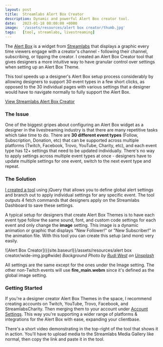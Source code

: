 ```yaml
---
layout: post
title:  Streamlabs Alert Box Creator
description: Dynamic and powerful Alert Box creator tool.
date:   2023-01-18 00:00:00 +0000
image:  '/assets/resources/alert box creator/thumb.jpg'
tags:   [tool, streamlabs, livestreaming]
---
```

The [Alert Box](https://streamlabs.com/desktop-widgets/alert-box) is a widget from [Streamlabs](https://streamlabs.com/) that displays a graphic every time viewers engage with a creator's channel - following their channel, subscribing, or tipping the creator. I created an Alert Box Creator tool that gives designers a more intuitive way to have granular control over settings when setting up an Alert Box Theme. 

This tool speeds up a designer's Alert Box setup process considerably by allowing designers to support 30 event types in a few short clicks, as opposed to the 30 individual pages with various settings that a designer would have to navigate normally to fully support the Alert Box. 

[View Streamlabs Alert Box Creator]({{site.baseurl}}/tools/alert-box-creator/)


### The Issue
One of the biggest gripes about configuring an Alert Box widget as a designer in the livestreaming industry is that there are many repetitive tasks which take time to do. There are **30 different event types** (Follow, Subscription, Donation, etc) that can be supported across multiple platforms (Twitch, Facebook, Trovo, YouTube, Charity, etc), and each event type has 12+ settings that need to be updated individually. There's no way to apply settings across multiple event types at once - designers have to update multiple settings for one event, switch to the next event type and repeat.

### The Solution
[I created a tool]({{site.baseurl}}/tools/alert-box-creator/) using jQuery that allows you to define global alert settings and branch out to apply individual settings for any specific event. The tool outputs 4 fetch commands that designers apply on the Streamlabs Dashboard to save these settings. 

A typical setup for designers that create Alert Box Themes is to have each event type follow the same sound, font, and custom code settings for each event and only change the **image** setting. This image is a dynamic animation or graphic that displays "New Follower!" or "New Subscriber!" in the animation file. With this tool you can create this setup (and more) very easily.  
  
![Alert Box Creator]({{site.baseurl}}/assets/resources/alert box creator/wide-img.jpg#wide)
*Background Photo by [Rudi West](https://unsplash.com/photos/IHCHpxUIIVs) on [Unsplash](https://unsplash.com/)*

All settings are the same except for the ones under the Image setting. The other non-Twitch events will use **fire_main.webm** since it's defined as the global image setting. 

### Getting Started

If you're a designer creator Alert Box Themes in the space, I recommend creating accounts on Twitch, YouTube, Trovo, Facebook, and StreamlabsCharity. Then merging them to your account under [Account Settings](https://streamlabs.com/dashboard#/settings/account-settings/platforms). This way you're supporting a wider range of platforms & integrations for the Alert Box with ease, expanding your clientbase. 

There's a short video demonstrating in the top-right of the tool that shows it in action. You'll have to upload media to the Streamlabs Media Gallery like normal, then copy the link and paste it in the tool. 
